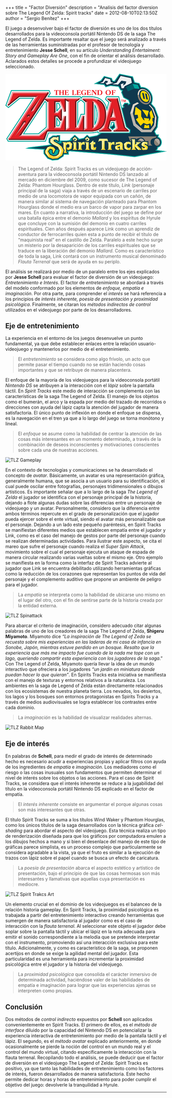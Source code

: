 +++
title = "Factor Diversión"
description = "Analísis del factor diversion sobre The Legend Of Zelda: Spirit tracks"
date = 2012-08-10T02:13:50Z
author = "Sergio Benítez"
+++

El juego a desenvolver bajo el factor de diversión es uno de los dos títulos desarrollados para la videoconsola portátil Nintendo DS de la saga The Legend of Zelda. Es importante resaltar que el juego será analizado a través de las herramientas suministradas por el profesor de tecnología y entretenimiento __Jesse Schell__, en su artículo _Understanding Entertaiment: Story and Gameplay Are One_, con el fin de orientar el análisis desarrollado. Aclarados estos detalles se procede a profundizar el videojuego seleccionado.

![TLZ Spirit Tracks](../images/png/funtlz_01.png)

> The Legend of Zelda: Spirit Tracks es un videojuego de acción-aventura para la videoconsola portátil Nintendo DS lanzado al mercado en diciembre del 2009, como sucesor de The Legend of Zelda: Phantom Hourglass. Dentro de este título, _Link_ (personaje principal de la saga) viaja a través de un escenario de carriles por medio de una locomotora de vapor equipada con un cañón, de manera similar al sistema de navegación planteado para Phantom Hourglass donde el medio era un barco de vapor para zarpar en los mares. En cuanto a narrativa, la introducción del juego se define por una batalla épica entre el demonio _Mallard_ y los espíritus de Hyrule que concluye con la sumisión del demonio en cuatro carriles espirituales. Cien años después aparece Link como un aprendiz de conductor de ferrocarriles quien esta a punto de recibir el título de “maquinista real” en el castillo de Zelda. Paralelo a este hecho surge un misterio por la desaparición de los carriles espirituales que se traduce en la liberación del demonio _Mallard_. Como es característico de toda la saga, Link contará con un instrumento musical denominado _Flauta Terrenal_ que será de ayuda en su periplo.

El análisis se realizará por medio de un paralelo entre los ejes explicados por __Jesse Schell__ para evaluar el factor de diversión de un videojuego: _Entretenimiento e Interés_. El factor de _entretenimiento_ se abordará a través del modelo conformado por los elementos de _enfoque, empatía e imaginación_. Por otra parte, para comprender el _interés_ se hará referencia a los principios de _interés inherente, poesía de presentación y proximidad psicológica_. Finalmente, se citaran los _métodos indirectos de control_ utilizados en el videojuego por parte de los desarrolladores.

## Eje de entretenimiento

La experiencia en el entorno de los juegos desenvuelve un punto fundamental, ya que debe establecer enlaces entre la relación usuario-videojuego y mantenerlos por medio de el entretenimiento.

> El _entretenimiento_ se considera como algo frívolo, un acto que permite pasar el tiempo cuando no se están haciendo cosas importantes y que se retribuye de manera placentera.

El enfoque de la mayoría de los videojuegos para la videoconsola portátil _Nintendo DS_ se atribuyen a la interacción con el _lápiz_ sobre la pantalla táctil. En _Spirit Tracks_ este medio de interacción se complementa con las características de la saga The Legend of Zelda. El manejo de los objetos como el bumerán, el arco y la espada por medio del trazado de recorridos o direcciones con ayuda del lápiz capta la atención del jugador de manera satisfactoria. El único punto de inflexión en donde el enfoque se dispersa, es la navegación en el tren ya que a lo largo del juego se torna monótono y lineal.

> El _enfoque_ se asume como la habilidad de centrar la atención de las cosas más interesantes en un momento determinado, a través de la combinación de deseos inconscientes y motivaciones conscientes sobre cada una de nuestras acciones.

![TLZ Gameplay](https://dsmedia.ign.com/ds/image/article/104/1048825/the-legend-of-zelda-spirit-tracks-20091124100218012.jpg)

En el contexto de tecnologías y comunicaciones se ha desarrollado el concepto de _avatar_. Básicamente, un avatar es una representación gráfica, generalmente humana, que se asocia a un usuario para su identificación, el cual puede oscilar entre fotografías, personajes tridimensionales o dibujos artísticos. Es importante señalar que a lo largo de la saga _The Legend of Zelda_ el jugador se identifica con el personaje principal de la historia, dejando a flote algunas dudas sobre las diferencias entre un personaje de videojuego y un avatar. Personalmente, considero que la diferencia entre ambos términos repercute en el grado de personalización que el jugador pueda ejercer sobre el ente virtual, siendo el avatar más personalizable que el personaje. Dejando a un lado este pequeño paréntesis, en Spirit Tracks se manifiestan diferentes medios que establecen empatía entre el jugador y Link, como es el caso del manejo de gestos por parte del personaje cuando se realizan determinadas actividades. Para ilustrar este aspecto, se cita el mareo que sufre el personaje cuando realiza el _Super Spin Attack_, movimiento sobre el cual el personaje ejecuta un ataque de espada de manera circular realizando varias vueltas sobre el mismo eje. Otro ejemplo se manifiesta en la forma como la interfaz de Spirit Tracks advierte al jugador que Link se encuentra debilitado utilizando herramientas gráficas como la reducción de los corazones que representan los puntos de vida del personaje y el complemento auditivo que propone un ambiente de peligro para el jugador.

> La _empatía_ se interpreta como la habilidad de ubicarse uno mismo en el lugar del otro, con el fin de sentirse parte de la historia creada por la entidad externa.

![TLZ Spinattack](https://img12.deviantart.net/4986/i/2012/116/b/b/link_spirit_tracks_vector_by_verbotenbadger-d4xoskz.png)

Para abarcar el criterio de imaginación, considero adecuado citar algunas palabras de uno de los creadores de la saga The Legend of Zelda, __Shigeru Miyamoto__. Miyamoto dice _“La inspiración de The Legend of Zeda se recuesta sobre mis experiencias en las laderas de mi casa de infancia en Sonobe, Japón, mientras estuve perdido en un bosque. Resalto que la experiencia que más me impacto fue cuando de la nada me tope con un lago, queriendo compartir esta experiencia con los jugadores de la saga_.” Con The Legend of Zelda, Miyamoto quería llevar la idea de un mundo interactivo que ofreciera a los jugadores _“un jardín en miniatura donde puedan hacer lo que quieran”_. En Spirits Tracks esta iniciativa se manifiesta con el manejo de texturas y entornos relativos a la naturaleza. Los ambientes en la saga de Legend of Zelda están directamente relacionados con los ecosistemas de nuestra planeta tierra. Los nevados, los desiertos, los lagos y los bosques son entornos protagonistas en Spirits Tracks y a través de medios audiovisuales se logra establecer los contrastes entre cada dominio.

> La _imaginación_ es la habilidad de visualizar realidades alternas.

![TLZ Rabbit Map](https://www.zeldadungeon.net/wiki/images/8/89/Firerealmbunniesmap.jpg)

## Eje de interés

En palabras de __Schell__, para medir el grado de interés de determinado hecho es necesario acudir a experiencias propias y aplicar filtros con ayuda de los ingredientes de _empatía_ e _imaginación_. Los mediadores como el riesgo o las cosas inusuales son fundamentos que permiten determinar el nivel de interés sobre los objetos o las acciones. Para el caso de Spirit Tracks, se considera que el interés inherente se reduce a la jugabilidad del título en la videoconsola portátil Nintendo DS explicado en el factor de empatía.

> El _interés inherente_ consiste en argumentar el porque algunas cosas son más interesantes que otras.

El título Spirit Tracks se suma a los títulos Wind Waker y Phantom Hourglas, como los únicos títulos de la saga desarrollados con la técnica gráfica _cel-shading_ para abordar el aspecto del videojuego. Esta técnica realiza un tipo de renderización diseñada para que los gráficos por computadora emulen a los dibujos hechos a mano y si bien el desenlace del manejo de este tipo de gráficas parece simplista, es un proceso complejo que particularmente se considera agradable a la vista, ya que el fruto es similar a la ejecución de trazos con lápiz sobre el papel cuando se busca un efecto de caricatura.

> La _poesía de presentación_ abarca el aspecto estético y artístico de presentación, bajo el principio de que las cosas hermosas son más interesantes y llamativas que aquellas cuya presentación es mediocre.

![TLZ Spirit Trakcs Art](https://www.zeldadungeon.net/wp-content/uploads/2013/05/Spirit-Tracks-Train.jpg)

Un elemento crucial en el dominio de los videojuegos es el balanceo de la relación historia gameplay. En Spirit Tracks, la proximidad psicológica es trabajada a partir del entretenimiento interactivo creando herramientas que sumergen de manera satisfactoria al jugador como es el caso de interacción con la _flauta terrenal_. Al seleccionar este objeto el jugador debe soplar sobre la pantalla táctil y ubicar el lápiz en la nota adecuada para emitir el sonido correspondiente a la melodía que se pretende interpretar con el instrumento, promoviendo así una interacción exclusiva para este título. Adicionalmente, y como es característico de la saga, se proponen acertijos en donde se exige la agilidad mental del jugador. Esta particularidad es una herramienta para incrementar la proximidad psicológica entre el jugador y la historia del videojuego.

> La _proximidad psicológica_ que consolida el carácter inmersivo de determinada actividad, haciéndose valer de las habilidades de empatía e imaginación para lograr que las experiencias ajenas se interpreten como propias.

## Conclusión

Dos métodos de _control indirecto_ expuestos por __Schell__ son aplicados convenientemente en Spirit Tracks. El primero de ellos, es el _método de interface_ diluido por la capacidad del Nintendo DS en potencializar la experiencia interactiva de entretenimiento por medio de la pantalla táctil y el lápiz. El segundo, es el _método avatar_ explicado anteriormente, en donde ocasionalmente se pierde la noción del control en un mundo real y el control del mundo virtual, citando específicamente la interacción con la flauta terrenal. Recopilando todo el análisis, se puede deducir que el factor de diversión en el videojuego The Legend of Zelda: Spirit Tracks es positivo, ya que tanto las habilidades de entretenimiento como los factores de interés, fueron desarrollados de manera satisfactoria. Este hecho permite dedicar horas y horas de entretenimiento para poder cumplir el objetivo del juego: devolverle la tranquilidad a Hyrule.

* * *
